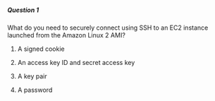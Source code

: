 ##### Question 1


What do you need to securely connect using SSH to an EC2 instance launched from the Amazon Linux 2 AMI?


1. A signed cookie

2. An access key ID and secret access key

3. A key pair

4. A password

